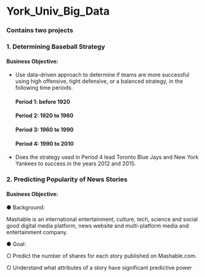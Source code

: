 # York_Univ_Big_Data
### Contains two projects

### 1. Determining Baseball Strategy
#### Business Objective: 

* Use data-driven approach to determine if teams are more successful using high offensive, tight defensive, or a balanced strategy, in the following time periods.

   ####  Period 1: before 1920

   ####  Period 2: 1920 to 1960

   ####  Period 3: 1960 to 1990

   ####  Period 4: 1990 to 2010


* Does the strategy used in Period 4 lead Toronto Blue Jays and New York Yankees to success in the years 2012 and 2015.
  
### 2. Predicting Popularity of News Stories

#### Business Objective:

● Background:

Mashable is an international entertainment, culture, tech, science and social good digital media platform, news website and multi-platform media and entertainment company.

● Goal:

○ Predict the number of shares for each story published on Mashable.com.

○ Understand what attributes of a story have significant predictive power
